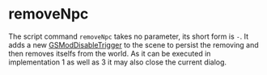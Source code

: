 # removeNpc

The script command `removeNpc` takes no parameter, its short form is `-`. It adds a new [GSModDisableTrigger](../../resources/DAT.md#gsmoddisabletrigger) to the scene to persist the removing and then removes itselfs from the world. As it can be executed in implementation 1 as well as 3 it may also close the current dialog.
